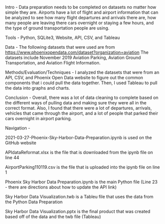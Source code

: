 Intro - Data preparation needs to be completed on datasets no matter how simple they are. Airports have a lot of flight and airport information that can be analyzed to see how many flight departures and arrivals there are, how many people are leaving there cars overnight or staying a few hours, and the type of ground transportation people are using.

Tools - Python, SQLite3, Website, API, CSV, and Tableau

Data - The following datasets that were used are from https://www.phoenixopendata.com/dataset?organization=aviation The datasets include November 2019 Aviation Parking, Aviation Ground Transportation, and Aviation Flight Information.

Methods/Evaluation/Techniques - I analyzed the datasets that were from an API, CSV, and Phoenix Open Data website to figure out the common components that i could pull the data together. Then, I used Tableau to pull the data into graphs and charts.

Conclusion - Overall, there was a lot of data cleaning to complete based on the different ways of pulling data and making sure they were all in the correct format. Also, I found that there were a lot of departures, arrivals, vehicles that came through the airport, and a lot of people that parked their cars overnight in airport parking.

Navigation - 

2021-03-27-Phoenix-Sky-Harbor-Data-Preparation.ipynb is used on the GitHub website

APIdataReformat.xlsx is the file that is downloaded from the ipynb file on line 44

AirportParking110119.csv is the file that is uploaded into the ipynb file on line 1

Phoenix Sky Harbor Data Preparation.ipynb is the main Python file (Line 23 - there are directions about how to update the API link)

Sky Harbor Data Visualization.twb is a Tableu file that uses the data from the Python Data Preparation

Sky Harbor Data Visualization.pptx is the final product that was created based off of the data and the twb file (Tableau)
